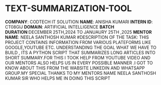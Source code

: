 # TEXT-SUMMARIZATION-TOOL
**COMPANY**: CODTECH IT SOLUTION
**NAME**: ANISHA KUMARI
**INTERN ID**: CT08GIJ
**DOMAIN**: ARTIFICIAL INTELLIGENCE
**BATCH DURATION**:DECEMBER 25TH,2024 TO JANUAURY 25TH ,2025
**MENTOR NAME**: NEELA SANTHOSH KUMAR
#DESCRIPTION OF THE TASK: 
THIS PROJECT CONTAINS INFORMATION FROM VARIOUS PLATEFORMS LIKE GOOGLE,YOUTUBE ETC.  UNDERSTANDING THE GOAL WHAT WE HAVE TO BUILD , ITS A PYTHON SCRIPT THAT SUMMARIZES LONG ARTICLES INTO SHORT SUMMARY.FOR THIS I TOOK HELP FROM YOUTUBE VIDEO AND OUR MENTORS ALSO HELPS US IN EVERY POSSIBLE MANNER .I GOT TO KNOW ABOUT THIS FROM THE WABSITE LINKEDIN AND WHATSAPP GROUP.MY SPECIAL THANKS TO MY MENTORS NAME NEELA SANTHOSH KUMAR SIR WHO HELPS ME IN DOING THIS SCRIPT

